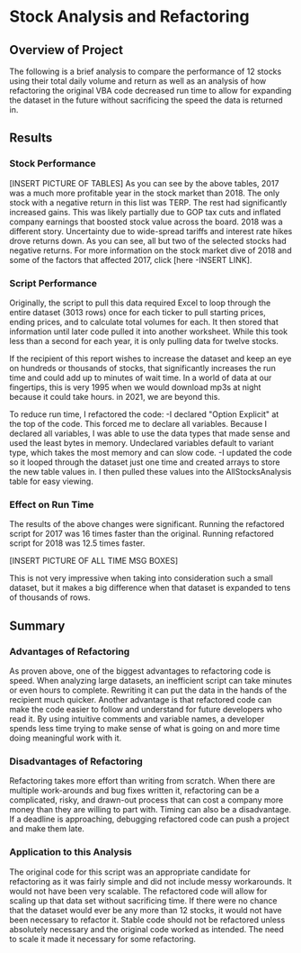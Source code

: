# Stock Analysis and Refactoring

## Overview of Project
The following is a brief analysis to compare the performance of 12 stocks using their total daily volume and return as well as an analysis of how refactoring the original VBA code decreased run time to allow for expanding the dataset in the future without sacrificing the speed the data is returned in.

## Results

### Stock Performance
[INSERT PICTURE OF TABLES]
As you can see by the above tables, 2017 was a much more profitable year in the stock market than 2018.  The only stock with a negative return in this list was TERP. The rest had significantly increased gains.  This was likely partially due to GOP tax cuts and inflated company earnings that boosted stock value across the board.  2018 was a different story. Uncertainty due to wide-spread tariffs and interest rate hikes drove returns down.  As you can see, all but two of the selected stocks had negative returns.  For more information on the stock market dive of 2018 and some of the factors that affected 2017, click [here -INSERT LINK].

### Script Performance
Originally, the script to pull this data required Excel to loop through the entire dataset (3013 rows) once for each ticker to pull starting prices, ending prices, and to calculate total volumes for each. It then stored that information until later code pulled it into another worksheet.  While this took less than a second for each year, it is only pulling data for twelve stocks.

If the recipient of this report wishes to increase the dataset and keep an eye on hundreds or thousands of stocks, that significantly increases the run time and could add up to minutes of wait time.  In a world of data at our fingertips, this is very 1995 when we would download mp3s at night because it could take hours.  in 2021, we are beyond this.

To reduce run time, I refactored the code:
-I declared "Option Explicit" at the top of the code. This forced me to declare all variables. Because I declared all variables, I was able to use the data types that made sense and used the least bytes in memory.  Undeclared variables default to variant type, which takes the most memory and can slow code.
-I updated the code so it looped through the dataset just one time and created arrays to store the new table values in. I then pulled these values into the AllStocksAnalysis table for easy viewing.

### Effect on Run Time
The results of the above changes were significant. Running the refactored script for 2017 was 16 times faster than the original.  Running refactored script for 2018 was 12.5 times faster.

[INSERT PICTURE OF ALL TIME MSG BOXES]

This is not very impressive when taking into consideration such a small dataset, but it makes a big difference when that dataset is expanded to tens of thousands of rows.

## Summary

### Advantages of Refactoring
As proven above, one of the biggest advantages to refactoring code is speed.  When analyzing large datasets, an inefficient script can take minutes or even hours to complete.  Rewriting it can put the data in the hands of the recipient much quicker. Another advantage is that refactored code can make the code easier to follow and understand for future developers who read it.  By using intuitive comments and variable names, a developer spends less time trying to make sense of what is going on and more time doing meaningful work with it.

### Disadvantages of Refactoring
Refactoring takes more effort than writing from scratch.  When there are multiple work-arounds and bug fixes written it, refactoring can be a complicated, risky, and drawn-out process that can cost a company more money than they are willing to part with.  Timing can also be a disadvantage.  If a deadline is approaching, debugging refactored code can push a project and make them late. 

### Application to this Analysis
The original code for this script was an appropriate candidate for refactoring as it was fairly simple and did not include messy workarounds.  It would not have been very scalable.  The refactored code will allow for scaling up that data set without sacrificing time.  If there were no chance that the dataset would ever be any more than 12 stocks, it would not have been necessary to refactor it.  Stable code should not be refactored unless absolutely necessary and the original code worked as intended.  The need to scale it made it necessary for some refactoring.
